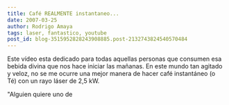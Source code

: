 ```yaml
---
title: Café REALMENTE instantaneo...
date: 2007-03-25
author: Rodrigo Amaya
tags: laser, fantastico, youtube
post_id: blog-3515952828243908885.post-2132743824540570484
---
```


Este vídeo esta dedicado para todas aquellas personas que consumen esa bebida divina que nos hace iniciar las mañanas. En este mundo tan agitado y veloz, no se me ocurre una mejor manera de hacer café instantáneo (o Té) con un rayo láser de 2,5 kW.

"Alguien quiere uno de